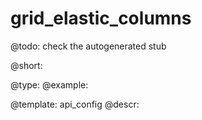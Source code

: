 grid_elastic_columns
=============

@todo:
	check the autogenerated stub


@short:
	

@type: 
@example:


@template:	api_config
@descr:


